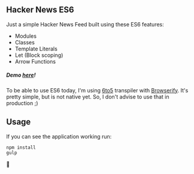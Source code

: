 ## Hacker News ES6
Just a simple Hacker News Feed built using these ES6 features:

- Modules
- Classes
- Template Literals
- Let (Block scoping)
- Arrow Functions

##### Demo [here](http://pedronauck.github.io/hacker-news-es6)!

To be able to use ES6 today, I'm using [6to5](https://github.com/sebmck/6to5) transpiler with [Browserify](browserify.org). It's pretty simple, but is not native yet. So, I don't advise to use that in production ;)

## Usage

If you can see the application working run:

```bash
npm install
gulp
```

:ghost:
